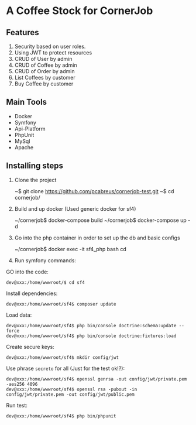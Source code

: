A Coffee Stock for CornerJob
============================

Features
--------

1. Security based on user roles.
2. Using JWT to protect resources
3. CRUD of User by admin
4. CRUD of Coffee by admin
5. CRUD of Order by admin
6. List Coffees by customer
7. Buy Coffee by customer

Main Tools
----------

* Docker
* Symfony
* Api-Platform
* PhpUnit
* MySql
* Apache

Installing steps
---------------

1. Clone the project
    
    ~$ git clone https://github.com/pcabreus/cornerjob-test.git
    ~$ cd cornerjob/

2. Build and up docker (Used generic docker for sf4)

    ~/cornerjob$ docker-compose build
    ~/cornerjob$ docker-compose up -d

3. Go into the php container in order to set up the db and basic configs

    ~/cornerjob$ docker exec -it sf4_php bash
    cd 
    
4. Run symfony commands:

GO into the code:

    dev@xxx:/home/wwwroot/$ cd sf4

Install dependencies:
    
    dev@xxx:/home/wwwroot/sf4$ composer update

Load data:
    
    dev@xxx:/home/wwwroot/sf4$ php bin/console doctrine:schema:update --force
    dev@xxx:/home/wwwroot/sf4$ php bin/console doctrine:fixtures:load

Create secure keys:
    
    dev@xxx:/home/wwwroot/sf4$ mkdir config/jwt

Use phrase `secreto` for all (Just for the test ok!?):

    dev@xxx:/home/wwwroot/sf4$ openssl genrsa -out config/jwt/private.pem -aes256 4096
    dev@xxx:/home/wwwroot/sf4$ openssl rsa -pubout -in config/jwt/private.pem -out config/jwt/public.pem

Run test:

    dev@xxx:/home/wwwroot/sf4$ php bin/phpunit
    

    
